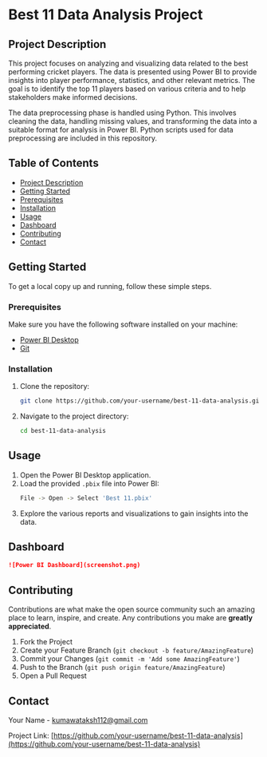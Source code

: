 
# Best 11 Data Analysis Project

## Project Description

This project focuses on analyzing and visualizing data related to the best performing cricket players. The data is presented using Power BI to provide insights into player performance, statistics, and other relevant metrics. The goal is to identify the top 11 players based on various criteria and to help stakeholders make informed decisions.

The data preprocessing phase is handled using Python. This involves cleaning the data, handling missing values, and transforming the data into a suitable format for analysis in Power BI. Python scripts used for data preprocessing are included in this repository.

## Table of Contents

- [Project Description](#project-description)
- [Getting Started](#getting-started)
- [Prerequisites](#prerequisites)
- [Installation](#installation)
- [Usage](#usage)
- [Dashboard](#Dashboard)
- [Contributing](#contributing)
- [Contact](#contact)

## Getting Started

To get a local copy up and running, follow these simple steps.

### Prerequisites

Make sure you have the following software installed on your machine:

- [Power BI Desktop](https://powerbi.microsoft.com/desktop/)
- [Git](https://git-scm.com/)

### Installation

1. Clone the repository:
   ```sh
   git clone https://github.com/your-username/best-11-data-analysis.git
   ```
2. Navigate to the project directory:
   ```sh
   cd best-11-data-analysis
   ```

## Usage

1. Open the Power BI Desktop application.
2. Load the provided `.pbix` file into Power BI:
   ```sh
   File -> Open -> Select 'Best 11.pbix'
   ```
3. Explore the various reports and visualizations to gain insights into the data.

## Dashboard
```markdown
![Power BI Dashboard](screenshot.png)
```


## Contributing

Contributions are what make the open source community such an amazing place to learn, inspire, and create. Any contributions you make are **greatly appreciated**.

1. Fork the Project
2. Create your Feature Branch (`git checkout -b feature/AmazingFeature`)
3. Commit your Changes (`git commit -m 'Add some AmazingFeature'`)
4. Push to the Branch (`git push origin feature/AmazingFeature`)
5. Open a Pull Request


## Contact

Your Name - [kumawataksh112@gmail.com](mailto:your.kumawataksh112@gmail.com)

Project Link: [https://github.com/your-username/best-11-data-analysis](https://github.com/your-username/best-11-data-analysis)
